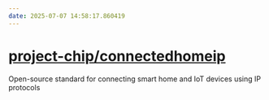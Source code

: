 ```yaml
---
date: 2025-07-07 14:58:17.860419
---
```


# [project-chip/connectedhomeip](https://github.com/project-chip/connectedhomeip)

Open-source standard for connecting smart home and IoT devices using IP protocols